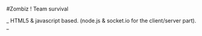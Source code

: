 #Zombiz ! Team survival

_ HTML5 & javascript based. (node.js & socket.io for the client/server part). _